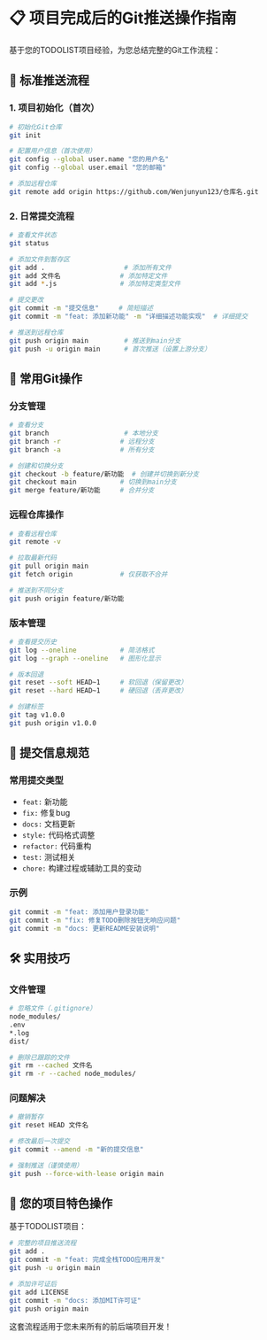 


          
# 📋 项目完成后的Git推送操作指南

基于您的TODOLIST项目经验，为您总结完整的Git工作流程：

## 🚀 标准推送流程

### 1. 项目初始化（首次）
```bash
# 初始化Git仓库
git init

# 配置用户信息（首次使用）
git config --global user.name "您的用户名"
git config --global user.email "您的邮箱"

# 添加远程仓库
git remote add origin https://github.com/Wenjunyun123/仓库名.git
```

### 2. 日常提交流程
```bash
# 查看文件状态
git status

# 添加文件到暂存区
git add .                    # 添加所有文件
git add 文件名               # 添加特定文件
git add *.js                # 添加特定类型文件

# 提交更改
git commit -m "提交信息"     # 简短描述
git commit -m "feat: 添加新功能" -m "详细描述功能实现"  # 详细提交

# 推送到远程仓库
git push origin main         # 推送到main分支
git push -u origin main      # 首次推送（设置上游分支）
```

## 🔧 常用Git操作

### 分支管理
```bash
# 查看分支
git branch                   # 本地分支
git branch -r               # 远程分支
git branch -a               # 所有分支

# 创建和切换分支
git checkout -b feature/新功能  # 创建并切换到新分支
git checkout main           # 切换到main分支
git merge feature/新功能     # 合并分支
```

### 远程仓库操作
```bash
# 查看远程仓库
git remote -v

# 拉取最新代码
git pull origin main
git fetch origin            # 仅获取不合并

# 推送到不同分支
git push origin feature/新功能
```

### 版本管理
```bash
# 查看提交历史
git log --oneline           # 简洁格式
git log --graph --oneline   # 图形化显示

# 版本回退
git reset --soft HEAD~1     # 软回退（保留更改）
git reset --hard HEAD~1     # 硬回退（丢弃更改）

# 创建标签
git tag v1.0.0
git push origin v1.0.0
```

## 📝 提交信息规范

### 常用提交类型
- `feat:` 新功能
- `fix:` 修复bug
- `docs:` 文档更新
- `style:` 代码格式调整
- `refactor:` 代码重构
- `test:` 测试相关
- `chore:` 构建过程或辅助工具的变动

### 示例
```bash
git commit -m "feat: 添加用户登录功能"
git commit -m "fix: 修复TODO删除按钮无响应问题"
git commit -m "docs: 更新README安装说明"
```

## 🛠️ 实用技巧

### 文件管理
```bash
# 忽略文件（.gitignore）
node_modules/
.env
*.log
dist/

# 删除已跟踪的文件
git rm --cached 文件名
git rm -r --cached node_modules/
```

### 问题解决
```bash
# 撤销暂存
git reset HEAD 文件名

# 修改最后一次提交
git commit --amend -m "新的提交信息"

# 强制推送（谨慎使用）
git push --force-with-lease origin main
```

## 🎯 您的项目特色操作

基于TODOLIST项目：
```bash
# 完整的项目推送流程
git add .
git commit -m "feat: 完成全栈TODO应用开发"
git push -u origin main

# 添加许可证后
git add LICENSE
git commit -m "docs: 添加MIT许可证"
git push origin main
```

这套流程适用于您未来所有的前后端项目开发！
        
